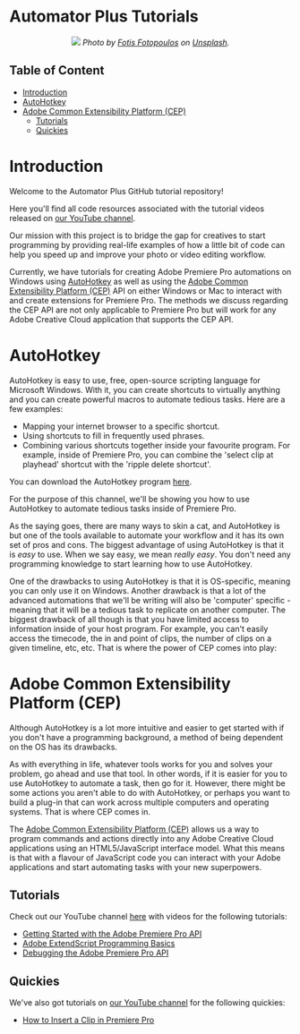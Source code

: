 <h1> Automator Plus Tutorials</h1>

<p align="center">
  <img src='./assets/cover-image.jpg'>
  <cite>Photo by <a href='https://unsplash.com/@ffstop?utm_source=unsplash&utm_medium=referral&utm_content=creditCopyText'>Fotis Fotopoulos</a> on <a href='https://unsplash.com/'>Unsplash</a>.</cite>
</p>

<h2>Table of Content</h2>

- [Introduction](#introduction)
- [AutoHotkey](#autohotkey)
- [Adobe Common Extensibility Platform (CEP)](#adobe-common-extensibility-platform-cep)
  - [Tutorials](#tutorials)
  - [Quickies](#quickies)

# Introduction

Welcome to the Automator Plus GitHub tutorial repository!

Here you'll find all code resources associated with the tutorial videos released on <a href='https://www.youtube.com/channel/UCZ37VRaNmWZ3ba0xQ2bsbOw'>our YouTube channel</a>. 


Our mission with this project is to bridge the gap for creatives to start programming by providing real-life examples of how a little bit of code can help you speed up and improve your photo or video editing workflow.

Currently, we have tutorials for creating Adobe Premiere Pro automations on Windows using <a href='https://www.autohotkey.com/'>AutoHotkey</a> as well as using the <a href='https://github.com/Adobe-CEP/CEP-Resources'>Adobe Common Extensibility Platform (CEP)</a> API on either Windows or Mac to interact with and create extensions for Premiere Pro. The methods we discuss regarding the CEP API are not only applicable to Premiere Pro but will work for any Adobe Creative Cloud application that supports the CEP API.

# AutoHotkey
AutoHotkey is easy to use, free, open-source scripting language for Microsoft Windows. With it, you can create shortcuts to virtually anything and you can create powerful macros to automate tedious tasks. Here are a few examples:

+ Mapping your internet browser to a specific shortcut.
+ Using shortcuts to fill in frequently used phrases.
+ Combining various shortcuts together inside your favourite program. For example, inside of Premiere Pro, you can combine the 'select clip at playhead' shortcut with the 'ripple delete shortcut'. 

You can download the AutoHotkey program <a href='https://www.autohotkey.com/'>here</a>.

For the purpose of this channel, we'll be showing you how to use AutoHotkey to automate tedious tasks inside of Premiere Pro.

As the saying goes, there are many ways to skin a cat, and AutoHotkey is but one of the tools available to automate your workflow and it has its own set of pros and cons. The biggest advantage of using AutoHotkey is that it is *easy* to use. When we say easy, we mean *really* *easy*. You don't need any programming knowledge to start learning how to use AutoHotkey. 

One of the drawbacks to using AutoHotkey is that it is OS-specific, meaning you can only use it on Windows. Another drawback is that a lot of the advanced automations that we'll be writing will also be 'computer' specific - meaning that it will be a tedious task to replicate on another computer. The biggest drawback of all though is that you have limited access to information inside of your host program. For example, you can't easily access the timecode, the in and point of clips, the number of clips on a given timeline, etc, etc. That is where the power of CEP comes into play:

# Adobe Common Extensibility Platform (CEP) 

Although AutoHotkey is a lot more intuitive and easier to get started with if you don't have a programming background, a method of being dependent on the OS has its drawbacks. 

As with everything in life, whatever tools works for you and solves your problem, go ahead and use that tool. In other words, if it is easier for you to use AutoHotkey to automate a task, then go for it. However, there might be some actions you aren't able to do with AutoHotkey, or perhaps you want to build a plug-in that can work across multiple computers and operating systems. That is where CEP comes in.

 The <a href='https://github.com/Adobe-CEP/CEP-Resources'>Adobe Common Extensibility Platform (CEP)</a> allows us a way to program commands and actions directly into any Adobe Creative Cloud applications using an HTML5/JavaScript interface model. What this means is that with a flavour of JavaScript code you can interact with your Adobe applications and start automating tasks with your new superpowers. 

## Tutorials

Check out our YouTube channel <a href='https://www.youtube.com/channel/UCZ37VRaNmWZ3ba0xQ2bsbOw'>here</a> with videos for the following tutorials:

+ <a href="./CEP/getting-started-with-the-adobe-premiere-pro-api/getting-started-with-the-adobe-premiere-pro-api.md">Getting Started with the Adobe Premiere Pro API</a>
+ <a href="./CEP/adobe-extendscript-programming-basics/adobe-extendscript-programming-basics.md">Adobe ExtendScript Programming Basics</a>
+ <a href="./CEP/debugging-the-adobe-premiere-pro-api/debugging-the-adobe-premiere-pro-api.md">Debugging the Adobe Premiere Pro API</a>

## Quickies

We've also got tutorials on <a href='https://www.youtube.com/channel/UCZ37VRaNmWZ3ba0xQ2bsbOw'>our YouTube channel</a> for the following quickies:

+ <a href='https://github.com/automator-plus/tutorials/blob/master/CEP/quickies/insertClip.jsx'>How to Insert a Clip in Premiere Pro</a>